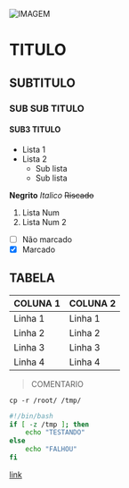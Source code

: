 ![IMAGEM](https://imagens.tiespecialistas.com.br/2015/02/git.jpg)

TITULO
======

SUBTITULO
---------

### SUB SUB TITULO

#### SUB3 TITULO

* Lista 1
* Lista 2
  - Sub lista
  - Sub lista

**Negrito** _Italico_ ~~Riscado~~

1. Lista Num
2. Lista Num 2

* [ ] Não marcado
* [x] Marcado

TABELA
------

COLUNA 1 | COLUNA 2
---------|---------
Linha 1  | Linha 1
Linha 2  | Linha 2
Linha 3  | Linha 3
Linha 4  | Linha 4

> COMENTARIO

`cp -r /root/ /tmp/`

```bash
#!/bin/bash
if [ -z /tmp ]; then
	echo "TESTANDO"
else 
	echo "FALHOU"
fi
```

[link](http://google.com.br)

